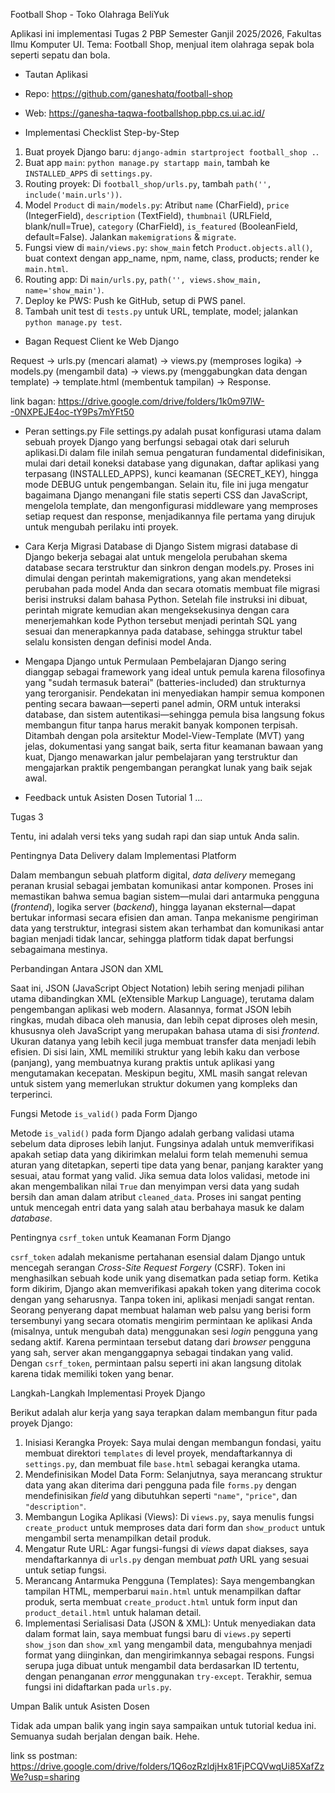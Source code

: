 Football Shop - Toko Olahraga BeliYuk

Aplikasi ini implementasi Tugas 2 PBP Semester Ganjil 2025/2026, Fakultas Ilmu Komputer UI. Tema: Football Shop, menjual item olahraga sepak bola seperti sepatu dan bola.

- Tautan Aplikasi
- Repo: https://github.com/ganeshatq/football-shop
- Web: https://ganesha-taqwa-footballshop.pbp.cs.ui.ac.id/

- Implementasi Checklist Step-by-Step
1. Buat proyek Django baru: `django-admin startproject football_shop .`.
2. Buat app `main`: `python manage.py startapp main`, tambah ke `INSTALLED_APPS` di `settings.py`.
3. Routing proyek: Di `football_shop/urls.py`, tambah `path('', include('main.urls'))`.
4. Model `Product` di `main/models.py`: Atribut `name` (CharField), `price` (IntegerField), `description` (TextField), `thumbnail` (URLField, blank/null=True), `category` (CharField), `is_featured` (BooleanField, default=False). Jalankan `makemigrations` & `migrate`.
5. Fungsi view di `main/views.py`: `show_main` fetch `Product.objects.all()`, buat context dengan app_name, npm, name, class, products; render ke `main.html`.
6. Routing app: Di `main/urls.py`, `path('', views.show_main, name='show_main')`.
7. Deploy ke PWS: Push ke GitHub, setup di PWS panel.
8. Tambah unit test di `tests.py` untuk URL, template, model; jalankan `python manage.py test`.

- Bagan Request Client ke Web Django

Request → urls.py (mencari alamat) → views.py (memproses logika) → models.py (mengambil data) → views.py (menggabungkan data dengan template) → template.html (membentuk tampilan) → Response.

link bagan: https://drive.google.com/drive/folders/1k0m97lW--0NXPEJE4oc-tY9Ps7mYFt50

- Peran settings.py
File settings.py adalah pusat konfigurasi utama dalam sebuah proyek Django yang berfungsi sebagai otak dari seluruh aplikasi.Di dalam file inilah semua pengaturan fundamental didefinisikan, mulai dari detail koneksi database yang digunakan, daftar aplikasi yang terpasang (INSTALLED_APPS), kunci keamanan (SECRET_KEY), hingga mode DEBUG untuk pengembangan. Selain itu, file ini juga mengatur bagaimana Django menangani file statis seperti CSS dan JavaScript, mengelola template, dan mengonfigurasi middleware yang memproses setiap request dan response, menjadikannya file pertama yang dirujuk untuk mengubah perilaku inti proyek.

- Cara Kerja Migrasi Database di Django
Sistem migrasi database di Django bekerja sebagai alat untuk mengelola perubahan skema database secara terstruktur dan sinkron dengan models.py. Proses ini dimulai dengan perintah makemigrations, yang akan mendeteksi perubahan pada model Anda dan secara otomatis membuat file migrasi berisi instruksi dalam bahasa Python. Setelah file instruksi ini dibuat, perintah migrate kemudian akan mengeksekusinya dengan cara menerjemahkan kode Python tersebut menjadi perintah SQL yang sesuai dan menerapkannya pada database, sehingga struktur tabel selalu konsisten dengan definisi model Anda.

- Mengapa Django untuk Permulaan Pembelajaran
Django sering dianggap sebagai framework yang ideal untuk pemula karena filosofinya yang "sudah termasuk baterai" (batteries-included) dan strukturnya yang terorganisir. Pendekatan ini menyediakan hampir semua komponen penting secara bawaan—seperti panel admin, ORM untuk interaksi database, dan sistem autentikasi—sehingga pemula bisa langsung fokus membangun fitur tanpa harus merakit banyak komponen terpisah. Ditambah dengan pola arsitektur Model-View-Template (MVT) yang jelas, dokumentasi yang sangat baik, serta fitur keamanan bawaan yang kuat, Django menawarkan jalur pembelajaran yang terstruktur dan mengajarkan praktik pengembangan perangkat lunak yang baik sejak awal.

- Feedback untuk Asisten Dosen Tutorial 1
...

Tugas 3

Tentu, ini adalah versi teks yang sudah rapi dan siap untuk Anda salin.

Pentingnya Data Delivery dalam Implementasi Platform

Dalam membangun sebuah platform digital, *data delivery* memegang peranan krusial sebagai jembatan komunikasi antar komponen. Proses ini memastikan bahwa semua bagian sistem—mulai dari antarmuka pengguna (*frontend*), logika server (*backend*), hingga layanan eksternal—dapat bertukar informasi secara efisien dan aman. Tanpa mekanisme pengiriman data yang terstruktur, integrasi sistem akan terhambat dan komunikasi antar bagian menjadi tidak lancar, sehingga platform tidak dapat berfungsi sebagaimana mestinya.

Perbandingan Antara JSON dan XML

Saat ini, JSON (JavaScript Object Notation) lebih sering menjadi pilihan utama dibandingkan XML (eXtensible Markup Language), terutama dalam pengembangan aplikasi web modern. Alasannya, format JSON lebih ringkas, mudah dibaca oleh manusia, dan lebih cepat diproses oleh mesin, khususnya oleh JavaScript yang merupakan bahasa utama di sisi *frontend*. Ukuran datanya yang lebih kecil juga membuat transfer data menjadi lebih efisien. Di sisi lain, XML memiliki struktur yang lebih kaku dan verbose (panjang), yang membuatnya kurang praktis untuk aplikasi yang mengutamakan kecepatan. Meskipun begitu, XML masih sangat relevan untuk sistem yang memerlukan struktur dokumen yang kompleks dan terperinci.

Fungsi Metode `is_valid()` pada Form Django

Metode `is_valid()` pada form Django adalah gerbang validasi utama sebelum data diproses lebih lanjut. Fungsinya adalah untuk memverifikasi apakah setiap data yang dikirimkan melalui form telah memenuhi semua aturan yang ditetapkan, seperti tipe data yang benar, panjang karakter yang sesuai, atau format yang valid. Jika semua data lolos validasi, metode ini akan mengembalikan nilai `True` dan menyimpan versi data yang sudah bersih dan aman dalam atribut `cleaned_data`. Proses ini sangat penting untuk mencegah entri data yang salah atau berbahaya masuk ke dalam *database*.

Pentingnya `csrf_token` untuk Keamanan Form Django

`csrf_token` adalah mekanisme pertahanan esensial dalam Django untuk mencegah serangan *Cross-Site Request Forgery* (CSRF). Token ini menghasilkan sebuah kode unik yang disematkan pada setiap form. Ketika form dikirim, Django akan memverifikasi apakah token yang diterima cocok dengan yang seharusnya. Tanpa token ini, aplikasi menjadi sangat rentan. Seorang penyerang dapat membuat halaman web palsu yang berisi form tersembunyi yang secara otomatis mengirim permintaan ke aplikasi Anda (misalnya, untuk mengubah data) menggunakan sesi *login* pengguna yang sedang aktif. Karena permintaan tersebut datang dari *browser* pengguna yang sah, server akan menganggapnya sebagai tindakan yang valid. Dengan `csrf_token`, permintaan palsu seperti ini akan langsung ditolak karena tidak memiliki token yang benar.

Langkah-Langkah Implementasi Proyek Django

Berikut adalah alur kerja yang saya terapkan dalam membangun fitur pada proyek Django:
1.  Inisiasi Kerangka Proyek: Saya mulai dengan membangun fondasi, yaitu membuat direktori `templates` di level proyek, mendaftarkannya di `settings.py`, dan membuat file `base.html` sebagai kerangka utama.
2.  Mendefinisikan Model Data Form: Selanjutnya, saya merancang struktur data yang akan diterima dari pengguna pada file `forms.py` dengan mendefinisikan *field* yang dibutuhkan seperti `"name"`, `"price"`, dan `"description"`.
3.  Membangun Logika Aplikasi (Views): Di `views.py`, saya menulis fungsi `create_product` untuk memproses data dari form dan `show_product` untuk mengambil serta menampilkan detail produk.
4.  Mengatur Rute URL: Agar fungsi-fungsi di *views* dapat diakses, saya mendaftarkannya di `urls.py` dengan membuat *path* URL yang sesuai untuk setiap fungsi.
5.  Merancang Antarmuka Pengguna (Templates): Saya mengembangkan tampilan HTML, memperbarui `main.html` untuk menampilkan daftar produk, serta membuat `create_product.html` untuk form input dan `product_detail.html` untuk halaman detail.
6.  Implementasi Serialisasi Data (JSON & XML): Untuk menyediakan data dalam format lain, saya membuat fungsi baru di `views.py` seperti `show_json` dan `show_xml` yang mengambil data, mengubahnya menjadi format yang diinginkan, dan mengirimkannya sebagai respons. Fungsi serupa juga dibuat untuk mengambil data berdasarkan ID tertentu, dengan penanganan *error* menggunakan `try-except`. Terakhir, semua fungsi ini didaftarkan pada `urls.py`.

Umpan Balik untuk Asisten Dosen

Tidak ada umpan balik yang ingin saya sampaikan untuk tutorial kedua ini. Semuanya sudah berjalan dengan baik. Hehe.

link ss postman: https://drive.google.com/drive/folders/1Q6ozRzldjHx81FjPCQVwqUi85XafZzWe?usp=sharing